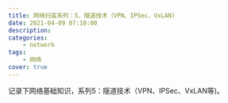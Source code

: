 ```yaml
---
title: 网络扫盲系列：5、隧道技术（VPN、IPSec、VxLAN)
date: 2021-04-09 07:10:00
description: 
categories: 
	- network
tags:
	- 网络
cover: true
---
```


记录下网络基础知识，系列5：隧道技术（VPN、IPSec、VxLAN等)。
